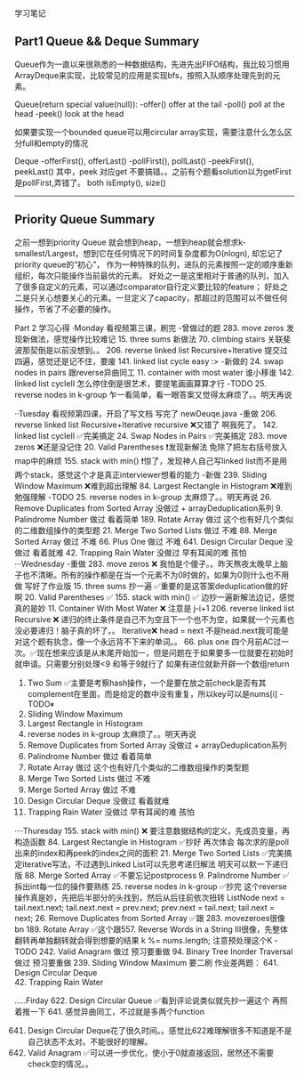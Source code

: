 学习笔记

Part1
Queue && Deque Summary
-------------------------
Queue作为一直以来很熟悉的一种数据结构，先进先出FIFO结构，我比较习惯用ArrayDeque来实现，比较常见的应用是实现bfs，按照入队顺序处理先到的元素。

Queue(return special value(null)):
-offer() offer at the tail
-poll() poll at the head
-peek() look at the head

如果要实现一个bounded queue可以用circular array实现，需要注意什么怎么区分full和empty的情况

Deque
-offerFirst(), offerLast()
-pollFirst(), pollLast()
-peekFirst(), peekLast()
其中，peek 对应get 不要搞错。。之前有个题看solution以为getFirst 是pollFirst,弄错了。
both isEmpty(), size()

-------------------------
Priority Queue Summary
-------------------------
之前一想到priority Queue 就会想到heap，一想到heap就会想求k-smallest/Largest，想到它在任何情况下的时间复杂度都为O(nlogn), 却忘记了priority queue的“初心”， 作为一种特殊的队列，进队的元素按照一定的顺序重新组织，每次只能操作当前最优的元素。 好处之一是这里相对于普通的队列，加入了很多自定义的元素，可以通过comparator自行定义要比较的feature； 好处之二是只关心想要关心的元素。一旦定义了capacity，那超过的范围可以不做任何操作，节省了不必要的操作。

Part 2
学习心得
·Monday
看视频第三课，刷完
-曾做过的题
283. move zeros 发现新做法，感觉操作比较难记
15. three sums 新做法
70. climbing stairs 关联斐波那契倒是以前没想到。。
206. reverse linked list Recursive+Iterative 提交过四遍，感觉还是记不住，要废
141. linked list cycle easy :>
-新做的
24. swap nodes in pairs 跟reverse异曲同工
11. container with most water 谁小移谁
142. linked list cycleII 怎么停住倒是很艺术，要提笔画画算算才行
-TODO
25. reverse nodes in k-group 乍一看简单，看一眼答案又觉得太麻烦了。。明天再说

··Tuesday
看视频第四课，开启了写文档 写完了 newDeuqe.java
-重做
206. reverse linked list Recursive+Iterative recursive ❌又错了 啊我死了。
142. linked list cycleII ✅完美搞定
24. Swap Nodes in Pairs ✅完美搞定
283. move zeros ❌还是没记住
20. Valid Parentheses ❗️发现新解法 免除了把左右括号放入map中的麻烦
155. stack with min() ❗️惊了，发现神人自己写linked list而不是用两个stack，感觉这个才是真正interviewer想看的能力
-新做
239. Sliding Window Maximum ❌难到超出理解
84. Largest Rectangle in Histogram ❌难到勉强理解
-TODO
25. reverse nodes in k-group 太麻烦了。。明天再说
26. Remove Duplicates from Sorted Array 没做过   + arrayDeduplication系列
9. 	Palindrome Number 做过 看着简单 
189. Rotate Array 做过  这个也有好几个类似的二维数组操作的类型题
21. Merge Two Sorted Lists 做过 不难
88. Merge Sorted Array  做过 不难
66. Plus One 做过 不难
641. Design Circular Deque  没做过 看着就难 
42. Trapping Rain Water 没做过 早有耳闻的难 孩怕
···Wednesday
-重做
283. move zeros ❌ 我怕是个傻子。。昨天熬夜太晚早上脑子也不清晰。所有的操作都是在当一个元素不为0时做的，如果为0则什么也不用做 写好了作业版
15. three sums 抄一遍 ✅重要的是这答案deduplication做的好啊
20. Valid Parentheses ✅
155. stack with min() ✅ 边抄一遍新解法边记，感觉真的是妙
11.  Container With Most Water ❌ 注意是 j-i+1
206. reverse linked list Recursive ❌ 递归的终止条件是自己不为空且下一个也不为空，如果就一个元素也没必要递归！脑子真的坏了。。 Iterative❌ head = next 不是head.next我可能是对这个题有执念，像一个永远背不下来的单词。。
66. plus one 四个月前AC过一次。✅现在想来应该是从末尾开始加一，但是问题在于如果要多一位就要在初始时就申请。只需要分别处理<9 和等于9就行了 如果有进位就新开辟一个数组return
1. Two Sum ✅主要是考察hash操作，一个是要在放之前check是否有其complement在里面，而是给定的数中没有重复，所以key可以是nums[i]
-TODO⏸
239. Sliding Window Maximum 
84. Largest Rectangle in Histogram 
25. reverse nodes in k-group 太麻烦了。。明天再说
26. Remove Duplicates from Sorted Array 没做过   + arrayDeduplication系列
9. 	Palindrome Number 做过 看着简单 
189. Rotate Array 做过  这个也有好几个类似的二维数组操作的类型题
21. Merge Two Sorted Lists 做过 不难
88. Merge Sorted Array  做过 不难
641. Design Circular Deque  没做过 看着就难 
42. Trapping Rain Water 没做过 早有耳闻的难 孩怕

····Thuresday
155. stack with min() ❌ 要注意数据结构的定义，先成员变量，再构造函数
84. Largest Rectangle in Histogram  ✅抄好 再次体会 每次求的是poll出来的index和再peek的index之间的面积
21. Merge Two Sorted Lists ✅完美搞定iterative写法，不过遇到Linked List可以先思考递归解法 明天可以默一下递归版
88. Merge Sorted Array ✅不要忘记postprocess
9. Palindrome Number ✅ 拆出int每一位的操作要熟练
25. reverse nodes in k-group ✅抄完 这个reverse 操作真是妙，先把后半部分的头找到，然后从后往前依次扭转
 ListNode next = tail.next.next;
                tail.next.next = prev.next;
                prev.next = tail.next;
                tail.next = next;
26. Remove Duplicates from Sorted Array ✅跟 283. movezeroes很像 bn
189. Rotate Array ✅这个跟557. Reverse Words in a String III很像，先整体翻转再单独翻转就会得到想要的结果
        k %= nums.length;
注意预处理这个K
-TODO
242. Valid Anagram 做过 预习要重做
94. Binary Tree Inorder Traversal 做过 预习要重做
239. Sliding Window Maximum 要二刷
作业差两题：
641. Design Circular Deque  
42. Trapping Rain Water 

.....Firday
622. Design Circular Queue ✅看到评论说类似就先抄一遍这个 再照着推一下 641. 感觉异曲同工，不过就是多两个function

641. Design Circular Deque花了很久时间。。感觉比622难理解很多不知道是不是自己状态不太对。不能很好的理解。
242. Valid Anagram ✅可以进一步优化，使小于0就直接返回，居然还不需要check空的情况。。






